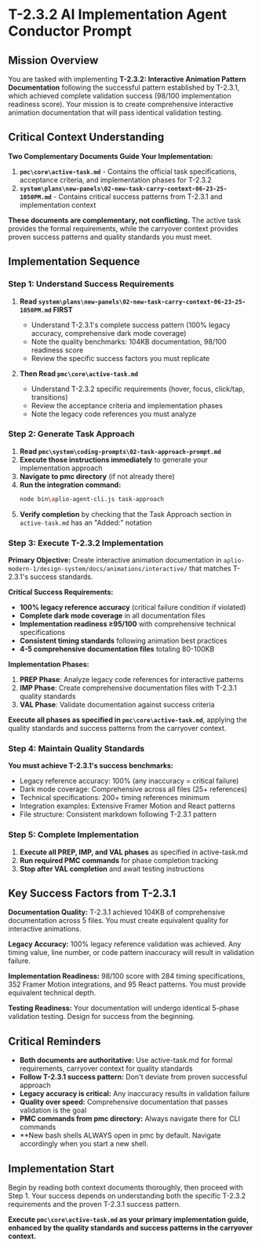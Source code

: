 # T-2.3.2 AI Implementation Agent Conductor Prompt

## Mission Overview

You are tasked with implementing **T-2.3.2: Interactive Animation Pattern Documentation** following the successful pattern established by T-2.3.1, which achieved complete validation success (98/100 implementation readiness score). Your mission is to create comprehensive interactive animation documentation that will pass identical validation testing.

## Critical Context Understanding

**Two Complementary Documents Guide Your Implementation:**

1. **`pmc\core\active-task.md`** - Contains the official task specifications, acceptance criteria, and implementation phases for T-2.3.2
2. **`system\plans\new-panels\02-new-task-carry-context-06-23-25-1050PM.md`** - Contains critical success patterns from T-2.3.1 and implementation context

**These documents are complementary, not conflicting.** The active task provides the formal requirements, while the carryover context provides proven success patterns and quality standards you must meet.

## Implementation Sequence

### Step 1: Understand Success Requirements
1. **Read `system\plans\new-panels\02-new-task-carry-context-06-23-25-1050PM.md` FIRST**
   - Understand T-2.3.1's complete success pattern (100% legacy accuracy, comprehensive dark mode coverage)
   - Note the quality benchmarks: 104KB documentation, 98/100 readiness score
   - Review the specific success factors you must replicate

2. **Then Read `pmc\core\active-task.md`**
   - Understand T-2.3.2 specific requirements (hover, focus, click/tap, transitions)
   - Review the acceptance criteria and implementation phases
   - Note the legacy code references you must analyze

### Step 2: Generate Task Approach
1. **Read `pmc\system\coding-prompts\02-task-approach-prompt.md`**
2. **Execute those instructions immediately** to generate your implementation approach
3. **Navigate to pmc directory** (if not already there)
4. **Run the integration command:**
   ```bash
   node bin\aplio-agent-cli.js task-approach
   ```
5. **Verify completion** by checking that the Task Approach section in `active-task.md` has an "Added:" notation

### Step 3: Execute T-2.3.2 Implementation
**Primary Objective:** Create interactive animation documentation in `aplio-modern-1/design-system/docs/animations/interactive/` that matches T-2.3.1's success standards.

**Critical Success Requirements:**
- **100% legacy reference accuracy** (critical failure condition if violated)
- **Complete dark mode coverage** in all documentation files  
- **Implementation readiness ≥95/100** with comprehensive technical specifications
- **Consistent timing standards** following animation best practices
- **4-5 comprehensive documentation files** totaling 80-100KB

**Implementation Phases:**
1. **PREP Phase**: Analyze legacy code references for interactive patterns
2. **IMP Phase**: Create comprehensive documentation files with T-2.3.1 quality standards
3. **VAL Phase**: Validate documentation against success criteria

**Execute all phases as specified in `pmc\core\active-task.md`**, applying the quality standards and success patterns from the carryover context.

### Step 4: Maintain Quality Standards
**You must achieve T-2.3.1's success benchmarks:**
- Legacy reference accuracy: 100% (any inaccuracy = critical failure)
- Dark mode coverage: Comprehensive across all files (25+ references)
- Technical specifications: 200+ timing references minimum
- Integration examples: Extensive Framer Motion and React patterns
- File structure: Consistent markdown following T-2.3.1 pattern

### Step 5: Complete Implementation
1. **Execute all PREP, IMP, and VAL phases** as specified in active-task.md
2. **Run required PMC commands** for phase completion tracking
3. **Stop after VAL completion** and await testing instructions

## Key Success Factors from T-2.3.1

**Documentation Quality:** T-2.3.1 achieved 104KB of comprehensive documentation across 5 files. You must create equivalent quality for interactive animations.

**Legacy Accuracy:** 100% legacy reference validation was achieved. Any timing value, line number, or code pattern inaccuracy will result in validation failure.

**Implementation Readiness:** 98/100 score with 284 timing specifications, 352 Framer Motion integrations, and 95 React patterns. You must provide equivalent technical depth.

**Testing Readiness:** Your documentation will undergo identical 5-phase validation testing. Design for success from the beginning.

## Critical Reminders

- **Both documents are authoritative:** Use active-task.md for formal requirements, carryover context for quality standards
- **Follow T-2.3.1 success pattern:** Don't deviate from proven successful approach
- **Legacy accuracy is critical:** Any inaccuracy results in validation failure
- **Quality over speed:** Comprehensive documentation that passes validation is the goal
- **PMC commands from pmc directory:** Always navigate there for CLI commands
- **New bash shells ALWAYS open in pmc by default. Navigate accordingly when you start a new shell.

## Implementation Start

Begin by reading both context documents thoroughly, then proceed with Step 1. Your success depends on understanding both the specific T-2.3.2 requirements and the proven T-2.3.1 success pattern.

**Execute `pmc\core\active-task.md` as your primary implementation guide, enhanced by the quality standards and success patterns in the carryover context.**
